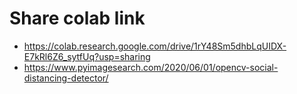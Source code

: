 # Share colab link

- https://colab.research.google.com/drive/1rY48Sm5dhbLqUIDX-E7kRl6Z6_sytfUq?usp=sharing
- https://www.pyimagesearch.com/2020/06/01/opencv-social-distancing-detector/
